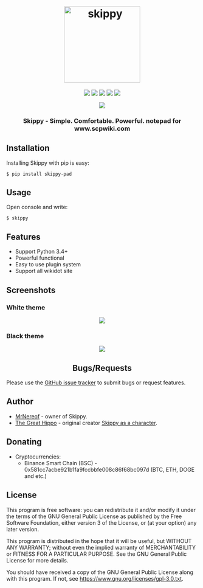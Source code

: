<h1 align="center">
  <img src="https://raw.githubusercontent.com/skippy-dev/skippy/main/img/skippy.png" width="200px" alt="skippy">
</h1>

<p align="center">
  <a href="https://www.python.org/"><img src="https://img.shields.io/badge/Made%20with-Python-1f425f.svg"></a>
  <a href="https://pypi.python.org/pypi/skippy-pad/"><img src="https://img.shields.io/pypi/l/skippy-pad.svg"></a>
  <a href="https://pypi.python.org/pypi/skippy-pad/"><img src="https://img.shields.io/pypi/v/skippy-pad.svg"></a>
  <a href="https://pypi.python.org/pypi/skippy-pad/"><img src="https://img.shields.io/pypi/pyversions/skippy-pad.svg"></a>
  <a href="https://github.com/psf/black"><img src="https://img.shields.io/badge/code%20style-black-000000.svg"></a>
</p>

<p align="center">
<a href="https://GitHub.com/MrNereof/"><img src="http://ForTheBadge.com/images/badges/built-with-love.svg"></a>
</p>

<h3 align="center">
Skippy - Simple. Comfortable. Powerful. notepad for www.scpwiki.com
</h3>

<h2>
Installation
</h2>

Installing Skippy with pip is easy:

```
$ pip install skippy-pad
```

<h2>
Usage
</h2>

Open console and write:

```
$ skippy
```

<h2>
Features
</h2>

* Support Python 3.4+
* Powerful functional
* Easy to use plugin system
* Support all wikidot site

<h2>
Screenshots
</h2>

<h3>
White theme
</h3>

<div align="center">
<img src="https://raw.githubusercontent.com/skippy-dev/skippy/main/img/white.png">
</div>

<h3>
Black theme
</h3>

<div align="center">
<img src="https://raw.githubusercontent.com/skippy-dev/skippy/main/img/black.png">
</div>

<h2 align="center">
Bugs/Requests
</h2>

Please use the <a href="https://github.com/skippy-dev/skippy/issues">GitHub issue tracker</a> to submit bugs or request features.

<h2>
Author
</h2>

* <a href="https://github.com/MrNereof">MrNereof</a> - owner of Skippy.
* <a href="http://www.wikidot.com/user:info/the-great-hippo">The Great Hippo</a> - original creator <a href="http://scpwiki.com/your-very-first-scp">Skippy as a character</a>.

<h2>
Donating
</h2>

* Cryptocurrencies:
  * Binance Smart Chain (BSC) - 0x581cc7acbe921b1fa9fccbbfe008c86f68bc097d (BTC, ETH, DOGE and etc.)

<h2>
License
</h2>

This program is free software: you can redistribute it and/or modify it under the terms of the GNU General Public License as published by the Free Software Foundation, either version 3 of the License, or (at your option) any later version.

This program is distributed in the hope that it will be useful, but WITHOUT ANY WARRANTY; without even the implied warranty of MERCHANTABILITY or FITNESS FOR A PARTICULAR PURPOSE. See the GNU General Public License for more details.

You should have received a copy of the GNU General Public License along with this program. If not, see https://www.gnu.org/licenses/gpl-3.0.txt.

